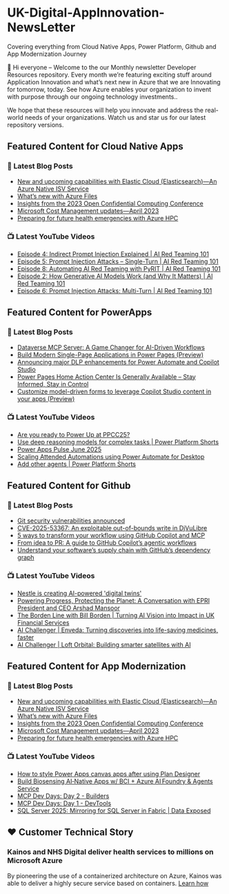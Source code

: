 # UK-Digital-AppInnovation-NewsLetter

Covering everything from Cloud Native Apps, Power Platform, Github and App Modernization Journey

👋 Hi everyone – Welcome to the our Monthly newsletter Developer Resources repository. Every month we’re featuring exciting stuff around Application Innovation and what’s next new in Azure that we are Innovating for tomorrow, today. See how Azure enables your organization to invent with purpose through our ongoing technology investments..


We hope that these resources will help you innovate and address the real-world needs of your organizations. Watch us and star us for our latest repository versions.

## Featured Content for Cloud Native Apps


### 📝 Latest Blog Posts

    
<!-- BLOGCNA:START -->
- [New and upcoming capabilities with Elastic Cloud (Elasticsearch)—An Azure Native ISV Service](https://azure.microsoft.com/blog/new-and-upcoming-capabilities-with-elastic-cloud-elasticsearch-an-azure-native-isv-service/)
- [What’s new with Azure Files](https://azure.microsoft.com/blog/what-s-new-with-azure-files/)
- [Insights from the 2023 Open Confidential Computing Conference](https://azure.microsoft.com/blog/insights-from-the-2023-open-confidential-computing-conference/)
- [Microsoft Cost Management updates—April 2023](https://azure.microsoft.com/blog/microsoft-cost-management-updates-april-2023/)
- [Preparing for future health emergencies with Azure HPC ](https://azure.microsoft.com/blog/preparing-for-future-health-emergencies-with-azure-hpc/)
<!-- BLOGCNA:END -->

### 📺 Latest YouTube Videos

 
<!-- YOUTUBECNA:START -->
- [Episode 4: Indirect Prompt Injection Explained | AI Red Teaming 101](https://www.youtube.com/watch?v=s_Ztu6c-IGQ)
- [Episode 5: Prompt Injection Attacks – Single-Turn | AI Red Teaming 101](https://www.youtube.com/watch?v=jle327dpdpw)
- [Episode 8: Automating AI Red Teaming with PyRIT | AI Red Teaming 101](https://www.youtube.com/watch?v=cEHTxmpAgjA)
- [Episode 2: How Generative AI Models Work &lpar;and Why It Matters&rpar; | AI Red Teaming 101](https://www.youtube.com/watch?v=YkT4V0eDtdg)
- [Episode 6: Prompt Injection Attacks: Multi-Turn | AI Red Teaming 101](https://www.youtube.com/watch?v=HQadhDsQKgY)
<!-- YOUTUBECNA:END -->

##  Featured Content for PowerApps
### 📝 Latest Blog Posts
<!-- BLOGPOWER:START -->
- [Dataverse MCP Server: A Game Changer for AI-Driven Workflows](https://www.microsoft.com/en-us/power-platform/blog/2025/07/07/dataverse-mcp/)
- [Build Modern Single-Page Applications in Power Pages (Preview)](https://www.microsoft.com/en-us/power-platform/blog/power-pages/build-modern-single-page-applications-in-power-pages-preview/)
- [Announcing major DLP enhancements for Power Automate and Copilot Studio](https://www.microsoft.com/en-us/power-platform/blog/power-automate/announcing-major-dlp-enhancements-for-power-automate-and-copilot-studio/)
- [Power Pages Home Action Center Is Generally Available – Stay Informed, Stay in Control](https://www.microsoft.com/en-us/power-platform/blog/power-pages/power-pages-home-action-center-is-generally-available-stay-informed-stay-in-control/)
- [Customize model-driven forms to leverage Copilot Studio content in your apps (Preview)](https://www.microsoft.com/en-us/power-platform/blog/power-apps/customize-model-driven-forms-to-leverage-copilot-studio-content-preview/)
<!-- BLOGPOWER:END -->
 ### 📺 Latest YouTube Videos
    
<!-- YOUTUBEPOWER:START -->
- [Are you ready to Power Up at PPCC25?](https://www.youtube.com/watch?v=8D9KdG2YkLc)
- [Use deep reasoning models for complex tasks | Power Platform Shorts](https://www.youtube.com/watch?v=lhvwSvG-fTo)
- [Power Apps Pulse June 2025](https://www.youtube.com/watch?v=0qSyzRM1ld0)
- [Scaling Attended Automations using Power Automate for Desktop](https://www.youtube.com/watch?v=PZiOdDvJc9I)
- [Add other agents | Power Platform Shorts](https://www.youtube.com/watch?v=jlRRRrdfuF4)
<!-- YOUTUBEPOWER:END -->

##  Featured Content for Github
### 📝 Latest Blog Posts
<!-- BLOGGITHUB:START -->
- [Git security vulnerabilities announced](https://github.blog/open-source/git/git-security-vulnerabilities-announced-6/)
- [CVE-2025-53367: An exploitable out-of-bounds write in DjVuLibre](https://github.blog/security/vulnerability-research/cve-2025-53367-an-exploitable-out-of-bounds-write-in-djvulibre/)
- [5 ways to transform your workflow using GitHub Copilot and MCP](https://github.blog/ai-and-ml/github-copilot/5-ways-to-transform-your-workflow-using-github-copilot-and-mcp/)
- [From idea to PR: A guide to GitHub Copilot’s agentic workflows](https://github.blog/ai-and-ml/github-copilot/from-idea-to-pr-a-guide-to-github-copilots-agentic-workflows/)
- [Understand your software’s supply chain with GitHub’s dependency graph](https://github.blog/security/supply-chain-security/understand-your-softwares-supply-chain-with-githubs-dependency-graph/)
<!-- BLOGGITHUB:END -->
### 📺 Latest YouTube Videos
<!-- YOUTUBEGITHUB:START -->
- [Nestle is creating AI-powered &#39;digital twins&#39;](https://www.youtube.com/watch?v=FO9fcsti9Vs)
- [Powering Progress, Protecting the Planet: A Conversation with EPRI President and CEO Arshad Mansoor](https://www.youtube.com/watch?v=janSWREvB3U)
- [The Borden Line with Bill Borden | Turning AI Vision into Impact in UK Financial Services](https://www.youtube.com/watch?v=mQ9iaTar9ew)
- [AI Challenger | Enveda: Turning discoveries into life-saving medicines, faster](https://www.youtube.com/watch?v=8JU5B4vTxsg)
- [AI Challenger | Loft Orbital: Building smarter satellites with AI](https://www.youtube.com/watch?v=lGtTnFlI6yA)
<!-- YOUTUBEGITHUB:END -->
##  Featured Content for App Modernization
### 📝 Latest Blog Posts
<!-- BLOGAPPMOD:START -->
- [New and upcoming capabilities with Elastic Cloud (Elasticsearch)—An Azure Native ISV Service](https://azure.microsoft.com/blog/new-and-upcoming-capabilities-with-elastic-cloud-elasticsearch-an-azure-native-isv-service/)
- [What’s new with Azure Files](https://azure.microsoft.com/blog/what-s-new-with-azure-files/)
- [Insights from the 2023 Open Confidential Computing Conference](https://azure.microsoft.com/blog/insights-from-the-2023-open-confidential-computing-conference/)
- [Microsoft Cost Management updates—April 2023](https://azure.microsoft.com/blog/microsoft-cost-management-updates-april-2023/)
- [Preparing for future health emergencies with Azure HPC ](https://azure.microsoft.com/blog/preparing-for-future-health-emergencies-with-azure-hpc/)
<!-- BLOGAPPMOD:END -->
### 📺 Latest YouTube Videos
<!-- YOUTUBEAPPMOD:START -->
- [How to style Power Apps canvas apps after using Plan Designer](https://www.youtube.com/watch?v=Ngtz2SPbQVU)
- [Build Biosensing AI‑Native Apps w/ BCI + Azure AI Foundry &amp; Agents Service](https://www.youtube.com/watch?v=Why0vIiYuO0)
- [MCP Dev Days: Day 2 - Builders](https://www.youtube.com/watch?v=lHuxDMMkGJ8)
- [MCP Dev Days: Day 1 - DevTools](https://www.youtube.com/watch?v=8-okWLAUI3Q)
- [SQL Server 2025: Mirroring for SQL Server in Fabric | Data Exposed](https://www.youtube.com/watch?v=BtE1t9E--zo)
<!-- YOUTUBEAPPMOD:END -->


## ♥️ Customer Technical Story 

### Kainos and NHS Digital deliver health services to millions on Microsoft Azure

By pioneering the use of a containerized architecture on Azure, Kainos was able to deliver a highly secure service based on containers. [Learn how](https://customers.microsoft.com/en-us/story/1368348549535774520-kainos-and-nhs-digital-deliver-health-services-to-millions-on-microsoft-azure)

